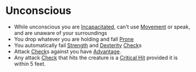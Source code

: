 # Unconscious

- While unconscious you are [Incapacitated](Conditions/Incapacitated.md), can’t use [Movement](Game%20Structure/Movement.md) or speak, and are unaware of your surroundings
- You drop whatever you are holding and fall [Prone](Conditions/Prone.md)
- You automatically fail [Strength](Player%20Character%20Components/Chosen%20Statistics/Strength.md) and [Dexterity](Player%20Character%20Components/Chosen%20Statistics/Dexterity.md) [Check](Game%20Structure/Check.md)s
- Attack [Check](Game%20Structure/Check.md)s against you have [Advantage](Conditions/Advantage.md).
- Any attack [Check](Game%20Structure/Check.md) that hits the creature is a [Critical Hit](Conditions/Critical%20Hit.md) provided it is within 5 feet.
